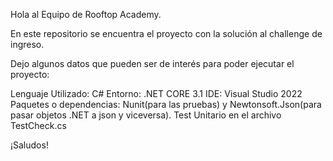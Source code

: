 Hola al Equipo de Rooftop Academy.

En este repositorio se encuentra el proyecto con la solución al challenge de ingreso.

Dejo algunos datos que pueden ser de interés para poder ejecutar el proyecto:

Lenguaje Utilizado: C#
Entorno: .NET CORE 3.1
IDE: Visual Studio 2022
Paquetes o dependencias: Nunit(para las pruebas) y Newtonsoft.Json(para pasar objetos .NET a json y viceversa).
Test Unitario en el archivo TestCheck.cs


¡Saludos!


